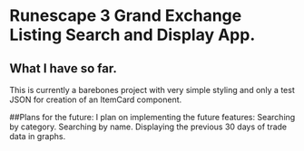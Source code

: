 # Runescape 3 Grand Exchange Listing Search and Display App.

## What I have so far.
This is currently a barebones project with very simple styling and only a test JSON for creation of an
ItemCard component.

##Plans for the future:
I plan on implementing the future features:
Searching by category.
Searching by name.
Displaying the previous 30 days of trade data in graphs.
